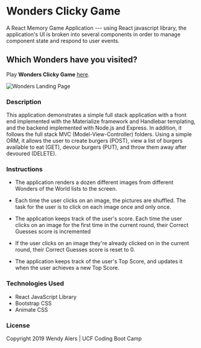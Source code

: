 # Wonders Clicky Game
A React Memory Game Application ---  using  React javascript library, the application's UI is broken into several components in order to manage component state and respond to user events.

## Which Wonders have you visited?

Play **Wonders Clicky Game** [here](https://lookwendyican.github.io/Wonders_Clicky_Game/).

 ![Wonders Landing Page](wonders/public/Wonders.png) 
 

### Description
This application demonstrates a simple full stack application with a front end implemented with the Materialize framework and Handlebar templating, and the backend implemented with Node.js and Express. In addition, it follows the full stack MVC (Model-View-Controller) folders. Using a simple ORM, it allows the user to create burgers (POST), view a list of burgers available to eat (GET), devour burgers (PUT), and throw them away after devoured (DELETE).

### Instructions
- The application renders a dozen different images from different Wonders of the World lists to the screen.

- Each time the user clicks on an image, the pictures are shuffled. The task for the user is to click on each image once and only once.

- The application keeps track of the user's score. Each time the user clicks on an image for the first time in the current round, their Correct Guesses score is incremented

- If the user clicks on an image they're already clicked on in the current round, their Correct Guesses score is reset to 0.

- The application keeps track of the user's Top Score, and updates it when the user achieves a new Top Score.

### Technologies Used
* React JavaScript Library
* Bootstrap CSS
* Animate CSS
 
### License
Copyright 2019 Wendy Alers | UCF Coding Boot Camp

